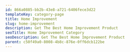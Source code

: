 ```yaml
---
id: 866a0885-bb2b-43e8-a721-6406fece3d22
templateKey: category-page
title: Home Improvement
slug: home-improvement
description: Get The Best Home Improvement Product
seoTitle: Home Improvement Category
seoDescription: Get The Best Home Improvement Product
parent: c50f49a0-8008-4b8c-876e-0ff6dcb122be
---
```

